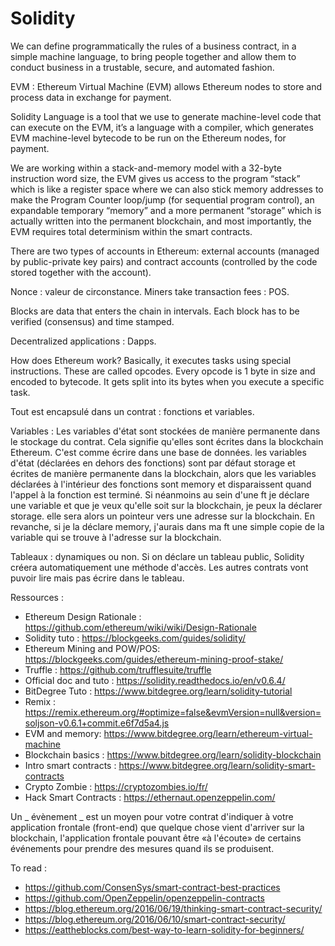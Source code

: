 # Solidity

We can define programmatically the rules of a business contract, in a simple machine language, to bring people together and allow them to conduct business in a trustable, secure, and automated fashion.

EVM : Ethereum Virtual Machine (EVM) allows Ethereum nodes to store and process data in exchange for payment.

Solidity Language is a tool that we use to generate machine-level code that can execute on the EVM, it’s a language with a compiler, which generates EVM machine-level bytecode to be run on the Ethereum nodes, for payment.

We are working within a stack-and-memory model with a 32-byte instruction word size, the EVM gives us access to the program “stack” which is like a register space where we can also stick memory addresses to make the Program Counter loop/jump (for sequential program control), an expandable temporary “memory” and a more permanent “storage” which is actually written into the permanent blockchain, and most importantly, the EVM requires total determinism within the smart contracts.


There are two types of accounts in Ethereum: external accounts (managed by public-private key pairs) and contract accounts (controlled by the code stored together with the account).

Nonce : valeur de circonstance.
Miners take transaction fees : POS.

Blocks are data that enters the chain in intervals. Each block has to be verified (consensus) and time stamped.

Decentralized applications : Dapps.

How does Ethereum work? Basically, it executes tasks using special instructions. These are called opcodes. Every opcode is 1 byte in size and encoded to bytecode. It gets split into its bytes when you execute a specific task.

Tout est encapsulé dans un contrat : fonctions et variables.

Variables : 
Les variables d'état sont stockées de manière permanente dans le stockage du contrat. Cela signifie qu'elles sont écrites dans la blockchain Ethereum. C'est comme écrire dans une base de données.
les variables d'état (déclarées en dehors des fonctions) sont par défaut storage et écrites de manière permanente dans la blockchain, alors que les variables déclarées à l'intérieur des fonctions sont memory et disparaissent quand l'appel à la fonction est terminé.
Si néanmoins au sein d'une ft je déclare une variable et que je veux qu'elle soit sur la blockchain, je peux la déclarer storage. elle sera alors un pointeur vers une adresse sur la blockchain. En revanche, si je la déclare memory, j'aurais dans ma ft une simple copie de la variable qui se trouve à l'adresse sur la blockchain. 

Tableaux : dynamiques ou non. Si on déclare un tableau public, Solidity créera automatiquement une méthode d'accès. Les autres contrats vont puvoir lire mais pas écrire dans le tableau.

Ressources :
- Ethereum Design Rationale : https://github.com/ethereum/wiki/wiki/Design-Rationale
- Solidity tuto : https://blockgeeks.com/guides/solidity/
- Ethereum Mining and POW/POS: https://blockgeeks.com/guides/ethereum-mining-proof-stake/
- Truffle : https://github.com/trufflesuite/truffle
- Official doc and tuto : https://solidity.readthedocs.io/en/v0.6.4/ 
- BitDegree Tuto : https://www.bitdegree.org/learn/solidity-tutorial
- Remix : https://remix.ethereum.org/#optimize=false&evmVersion=null&version=soljson-v0.6.1+commit.e6f7d5a4.js 
- EVM and memory: https://www.bitdegree.org/learn/ethereum-virtual-machine 
- Blockchain basics : https://www.bitdegree.org/learn/solidity-blockchain 
- Intro smart contracts : https://www.bitdegree.org/learn/solidity-smart-contracts 
- Crypto Zombie : https://cryptozombies.io/fr/ 
- Hack Smart Contracts : https://ethernaut.openzeppelin.com/ 

Un _ évènement _ est un moyen pour votre contrat d'indiquer à votre application frontale (front-end) que quelque chose vient d'arriver sur la blockchain, l'application frontale pouvant être «à l'écoute» de certains événements pour prendre des mesures quand ils se produisent.

To read :
- https://github.com/ConsenSys/smart-contract-best-practices
- https://github.com/OpenZeppelin/openzeppelin-contracts
- https://blog.ethereum.org/2016/06/19/thinking-smart-contract-security/
- https://blog.ethereum.org/2016/06/10/smart-contract-security/
- https://eattheblocks.com/best-way-to-learn-solidity-for-beginners/